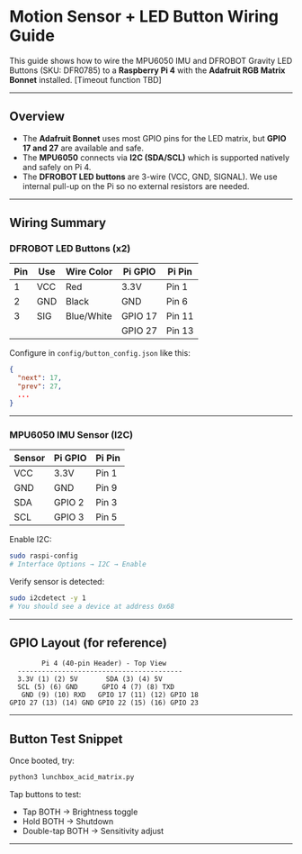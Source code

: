 
# Motion Sensor + LED Button Wiring Guide

This guide shows how to wire the MPU6050 IMU and DFROBOT Gravity LED Buttons (SKU: DFR0785) to a **Raspberry Pi 4** with the **Adafruit RGB Matrix Bonnet** installed. [Timeout function TBD]

---

## Overview

- The **Adafruit Bonnet** uses most GPIO pins for the LED matrix, but **GPIO 17 and 27** are available and safe.
- The **MPU6050** connects via **I2C (SDA/SCL)** which is supported natively and safely on Pi 4.
- The **DFROBOT LED buttons** are 3-wire (VCC, GND, SIGNAL). We use internal pull-up on the Pi so no external resistors are needed.

---

## Wiring Summary

### DFROBOT LED Buttons (x2)

| Pin | Use  | Wire Color | Pi GPIO | Pi Pin |
|-----|------|------------|---------|--------|
| 1   | VCC  | Red        | 3.3V    | Pin 1  |
| 2   | GND  | Black      | GND     | Pin 6  |
| 3   | SIG  | Blue/White | GPIO 17 | Pin 11 |
|     |      |            | GPIO 27 | Pin 13 |

Configure in `config/button_config.json` like this:
```json
{
  "next": 17,
  "prev": 27,
  ...
}
```

---

### MPU6050 IMU Sensor (I2C)

| Sensor | Pi GPIO | Pi Pin |
|--------|---------|--------|
| VCC    | 3.3V    | Pin 1  |
| GND    | GND     | Pin 9  |
| SDA    | GPIO 2  | Pin 3  |
| SCL    | GPIO 3  | Pin 5  |

Enable I2C:
```bash
sudo raspi-config
# Interface Options → I2C → Enable
```

Verify sensor is detected:
```bash
sudo i2cdetect -y 1
# You should see a device at address 0x68
```

---

## GPIO Layout (for reference)

```
        Pi 4 (40-pin Header) - Top View
  -----------------------------------------
  3.3V (1) (2) 5V       SDA (3) (4) 5V
  SCL (5) (6) GND      GPIO 4 (7) (8) TXD
   GND (9) (10) RXD   GPIO 17 (11) (12) GPIO 18
GPIO 27 (13) (14) GND GPIO 22 (15) (16) GPIO 23
```

---

## Button Test Snippet
Once booted, try:
```bash
python3 lunchbox_acid_matrix.py
```
Tap buttons to test:
- Tap BOTH → Brightness toggle
- Hold BOTH → Shutdown
- Double-tap BOTH → Sensitivity adjust

---

